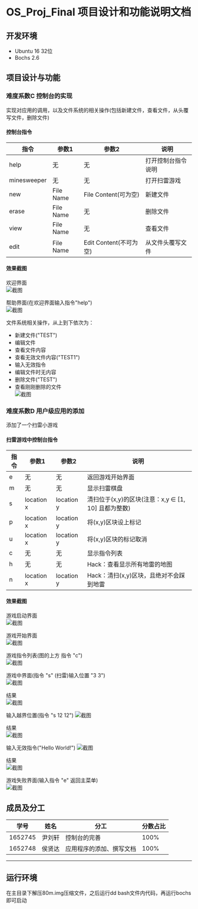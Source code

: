# OS_Proj_Final 项目设计和功能说明文档
## 开发环境
* Ubuntu 16 32位</br>
* Bochs 2.6</br>
## 项目设计与功能
### 难度系数C 控制台的实现
实现对应用的调用，以及文件系统的相关操作(包括新建文件，查看文件，从头覆写文件，删除文件)</br>

#### 控制台指令
指令|参数1|参数2|说明
-|-|-|-
help|无|无|打开控制台指令说明
minesweeper|无|无|打开扫雷游戏
new|File Name|File Content(可为空)|新建文件
erase|File Name|无|删除文件
view|File Name|无|查看文件
edit|File Name|Edit Content(不可为空)|从文件头覆写文件

#### 效果截图

欢迎界面</br>
![截图](https://github.com/theForerunner/OS_Proj_Final/blob/master/doc_image/2018-09-10_17-58-23%E5%B1%8F%E5%B9%95%E6%88%AA%E5%9B%BE.png)

帮助界面(在欢迎界面输入指令"help")</br>
![截图](https://github.com/theForerunner/OS_Proj_Final/blob/master/doc_image/2018-09-11_11-26-40%E5%B1%8F%E5%B9%95%E6%88%AA%E5%9B%BE.png)

文件系统相关操作，从上到下依次为：</br>
* 新建文件("TEST")</br>
* 编辑文件</br>
* 查看文件内容</br>
* 查看无效文件内容("TEST1")</br>
* 输入无效指令</br>
* 编辑文件时无内容</br>
* 删除文件("TEST")</br>
* 查看刚刚删除的文件</br>
![截图](https://github.com/theForerunner/OS_Proj_Final/blob/master/doc_image/2018-09-11_11-35-08%E5%B1%8F%E5%B9%95%E6%88%AA%E5%9B%BE.png)

### 难度系数D 用户级应用的添加
添加了一个扫雷小游戏

#### 扫雷游戏中控制台指令
指令|参数1|参数2|说明
-|-|-|-
e|无|无|返回游戏开始界面
m|无|无|显示扫雷棋盘
s|location x|location y|清扫位于(x,y)的区块(注意：x,y ∈ [1, 10] 且都为整数)
p|location x|location y|将(x,y)区块设上标记
u|location x|location y|将(x,y)区块的标记取消
c|无|无|显示指令列表
h|无|无|Hack：查看显示所有地雷的地图
n|location x|location y|Hack：清扫(x,y)区块，且绝对不会踩到地雷

#### 效果截图

游戏启动界面</br>
![截图](https://github.com/theForerunner/OS_Proj_Final/blob/master/doc_image/2018-09-10_17-58-23%E5%B1%8F%E5%B9%95%E6%88%AA%E5%9B%BE.png)

游戏开始界面</br>
![截图](https://github.com/theForerunner/OS_Proj_Final/blob/master/doc_image/2018-09-10_17-58-38%E5%B1%8F%E5%B9%95%E6%88%AA%E5%9B%BE.png)

游戏指令列表(图的上方 指令 "c")</br>
![截图](https://github.com/theForerunner/OS_Proj_Final/blob/master/doc_image/2018-09-10_17-58-55%E5%B1%8F%E5%B9%95%E6%88%AA%E5%9B%BE.png)

游戏中界面(指令 "s" (扫雷)输入位置 "3 3")</br>
![截图](https://github.com/theForerunner/OS_Proj_Final/blob/master/doc_image/2018-09-10_17-59-22%E5%B1%8F%E5%B9%95%E6%88%AA%E5%9B%BE.png)

结果</br>
![截图](https://github.com/theForerunner/OS_Proj_Final/blob/master/doc_image/2018-09-10_17-59-44%E5%B1%8F%E5%B9%95%E6%88%AA%E5%9B%BE.png)

输入越界位置(指令 "s 12 12")
![截图](https://github.com/theForerunner/OS_Proj_Final/blob/master/doc_image/2018-09-11_11-29-11%E5%B1%8F%E5%B9%95%E6%88%AA%E5%9B%BE.png)

结果</br>
![截图](https://github.com/theForerunner/OS_Proj_Final/blob/master/doc_image/2018-09-11_11-29-28%E5%B1%8F%E5%B9%95%E6%88%AA%E5%9B%BE.png)

输入无效指令("Hello World!")
![截图](https://github.com/theForerunner/OS_Proj_Final/blob/master/doc_image/2018-09-11_11-30-38%E5%B1%8F%E5%B9%95%E6%88%AA%E5%9B%BE.png)

结果</br>
![截图](https://github.com/theForerunner/OS_Proj_Final/blob/master/doc_image/2018-09-11_11-30-55%E5%B1%8F%E5%B9%95%E6%88%AA%E5%9B%BE.png)

游戏失败界面(输入指令 "e" 返回主菜单)</br>
![截图](https://github.com/theForerunner/OS_Proj_Final/blob/master/doc_image/2018-09-10_18-00-03%E5%B1%8F%E5%B9%95%E6%88%AA%E5%9B%BE.png)

## 成员及分工

学号|姓名|分工|分数占比
-|-|-|-
1652745|尹刘轩|控制台的完善|100%
1652748|侯贤达|应用程序的添加、撰写文档|100%

**************************************
## 运行环境
在主目录下解压80m.img压缩文件，之后运行dd bash文件内代码，再运行bochs即可启动
